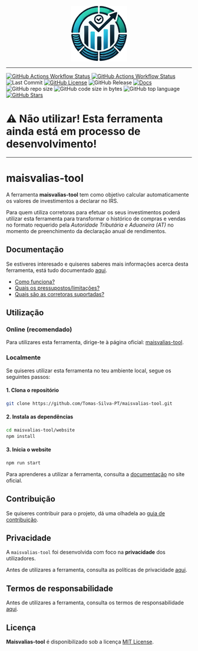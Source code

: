 <p align="center">
    <img src="/assets/images/logo-no-bg-icon.png" height="150" alt="logo">
</p>

---

[![GitHub Actions Workflow Status](https://img.shields.io/github/actions/workflow/status/Tomas-Silva-PT/maisvalias-tool/deploy.yml?label=website&style=for-the-badge)](https://github.com/Tomas-Silva-PT/maisvalias-tool/actions/workflows/deploy.yml) [![GitHub Actions Workflow Status](https://img.shields.io/github/actions/workflow/status/Tomas-Silva-PT/maisvalias-tool/test-yahoo-finance.yml?label=codebase&style=for-the-badge)](https://github.com/Tomas-Silva-PT/maisvalias-tool/actions/workflows/test-yahoo-finance.yml) ![Last Commit](https://img.shields.io/github/last-commit/Tomas-Silva-PT/maisvalias-tool?label=último%20commit&style=for-the-badge) [![GitHub License](https://img.shields.io/github/license/Tomas-Silva-PT/maisvalias-tool?label=licença&style=for-the-badge)](https://github.com/Tomas-Silva-PT/maisvalias-tool/blob/main/LICENSE) ![GitHub Release](https://img.shields.io/github/v/release/Tomas-Silva-PT/maisvalias-tool?label=versão&style=for-the-badge) [![Docs](https://img.shields.io/badge/docs-available-blue?label=documentação&style=for-the-badge)](https://tomas-silva-pt.github.io/maisvalias-tool/docs/intro) ![GitHub repo size](https://img.shields.io/github/repo-size/Tomas-Silva-PT/maisvalias-tool?label=tamanho%20repositório&style=for-the-badge) ![GitHub code size in bytes](https://img.shields.io/github/languages/code-size/Tomas-Silva-PT/maisvalias-tool?label=tamanho%20código&style=for-the-badge) ![GitHub top language](https://img.shields.io/github/languages/top/Tomas-Silva-PT/maisvalias-tool?style=for-the-badge&color=yellow) [![GitHub Stars](https://img.shields.io/github/stars/Tomas-Silva-PT/maisvalias-tool?style=for-the-badge&color=yellow)](https://github.com/Tomas-Silva-PT/maisvalias-tool/stargazers)

# ⚠️ **Não utilizar! Esta ferramenta ainda está em processo de desenvolvimento!**

---

# maisvalias-tool

A ferramenta **maisvalias-tool** tem como objetivo calcular automaticamente os valores de investimentos a declarar no IRS.

Para quem utiliza corretoras para efetuar os seus investimentos poderá utilizar esta ferramenta para transformar o histórico de compras e vendas no formato requerido pela _Autoridade Tributária e Aduaneira (AT)_ no momento de preenchimento da declaração anual de rendimentos.

## Documentação

Se estiveres interesado e quiseres saberes mais informações acerca desta ferramenta, está tudo documentado [aqui](https://tomas-silva-pt.github.io/maisvalias-tool).

* [Como funciona?](https://tomas-silva-pt.github.io/maisvalias-tool/docs/intro/#-como-funciona)
* [Quais os pressupostos/limitações?](https://tomas-silva-pt.github.io/maisvalias-tool/docs/intro/#%EF%B8%8F-quais-os-pressupostos-e-limita%C3%A7%C3%B5es)
* [Quais são as corretoras suportadas?](https://tomas-silva-pt.github.io/maisvalias-tool/docs/category/corretoras-suportadas)

## Utilização

### Online (recomendado)

Para utilizares esta ferramenta, dirige-te à página oficial: [maisvalias-tool](https://Tomas-Silva-PT.github.io/maisvalias-tool).

### Localmente

Se quiseres utilizar esta ferramenta no teu ambiente local, segue os seguintes passos:

#### 1. Clona o repositório

```bash
git clone https://github.com/Tomas-Silva-PT/maisvalias-tool.git
```

#### 2. Instala as dependências

```bash
cd maisvalias-tool/website
npm install
```

#### 3. Inicia o website

```bash
npm run start
```

Para aprenderes a utilizar a ferramenta, consulta a [documentação](https://tomas-silva-pt.github.io/maisvalias-tool/docs/intro) no site oficial.

## Contribuição

Se quiseres contribuir para o projeto, dá uma olhadela ao [guia de contribuição](./CONTRIBUTING.md).

## Privacidade

A `maisvalias-tool` foi desenvolvida com foco na **privacidade** dos utilizadores.

Antes de utilizares a ferramenta, consulta as políticas de privacidade [aqui](PRIVACY.md).

## Termos de responsabilidade

Antes de utilizares a ferramenta, consulta os termos de responsabilidade [aqui](DISCLAIMER.md).

## Licença

**Maisvalias-tool** é disponibilizado sob a licença [MIT License](./LICENSE).